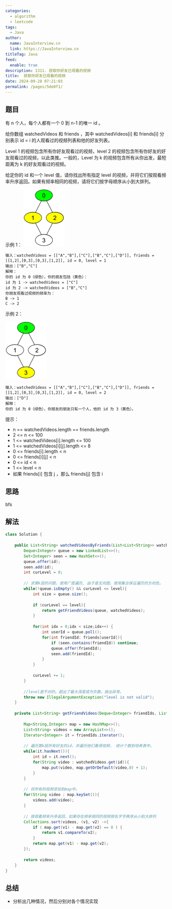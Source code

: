 ```yaml
---
categories: 
  - algorithm
  - leetcode
tags: 
  - Java
author: 
  name: JavaInterview.cn
  link: https://JavaInterview.cn
titleTag: Java
feed: 
  enable: true
description: 1311. 获取你好友已观看的视频
title:  获取你好友已观看的视频
date: 2024-09-28 07:21:03
permalink: /pages/5de0f1/
---
```


## 题目

有 n 个人，每个人都有一个  0 到 n-1 的唯一 id 。

给你数组 watchedVideos  和 friends ，其中 watchedVideos[i]  和 friends[i] 分别表示 id = i 的人观看过的视频列表和他的好友列表。

Level 1 的视频包含所有你好友观看过的视频，level 2 的视频包含所有你好友的好友观看过的视频，以此类推。一般的，Level 为 k 的视频包含所有从你出发，最短距离为 k 的好友观看过的视频。

给定你的 id  和一个 level 值，请你找出所有指定 level 的视频，并将它们按观看频率升序返回。如果有频率相同的视频，请将它们按字母顺序从小到大排列。



示例 1：
![leetcode_friends_1.png](../../../media/pictures/leetcode/leetcode_friends_1.png)


    输入：watchedVideos = [["A","B"],["C"],["B","C"],["D"]], friends = [[1,2],[0,3],[0,3],[1,2]], id = 0, level = 1
    输出：["B","C"]
    解释：
    你的 id 为 0（绿色），你的朋友包括（黄色）：
    id 为 1 -> watchedVideos = ["C"]
    id 为 2 -> watchedVideos = ["B","C"]
    你朋友观看过视频的频率为：
    B -> 1
    C -> 2
示例 2：

![leetcode_friends_2.png](../../../media/pictures/leetcode/leetcode_friends_2.png)

    输入：watchedVideos = [["A","B"],["C"],["B","C"],["D"]], friends = [[1,2],[0,3],[0,3],[1,2]], id = 0, level = 2
    输出：["D"]
    解释：
    你的 id 为 0（绿色），你朋友的朋友只有一个人，他的 id 为 3（黄色）。


提示：

* n == watchedVideos.length == friends.length
* 2 <= n <= 100
* 1 <= watchedVideos[i].length <= 100
* 1 <= watchedVideos[i][j].length <= 8
* 0 <= friends[i].length < n
* 0 <= friends[i][j] < n
* 0 <= id < n
* 1 <= level < n
* 如果 friends[i] 包含 j ，那么 friends[j] 包含 i

## 思路

bfs

## 解法
```java
class Solution {

    public List<String> watchedVideosByFriends(List<List<String>> watchedVideos, int[][] friends, int id, int level) {
        Deque<Integer> queue = new LinkedList<>();
        Set<Integer> seen = new HashSet<>();
        queue.offer(id);
        seen.add(id);
        int curLevel = 0;
        
        // 求第k层的问题，使用广度遍历, 由于是无向图。使用集合保证遍历的方向性。
        while(!queue.isEmpty() && curLevel <= level){
            int size = queue.size();

            if (curLevel == level){
                return getFriendVideos(queue, watchedVideos);
            }

            for(int idx = 0;idx < size;idx++) {
                int userId = queue.poll();
                for(int friendId: friends[userId]){
                    if (seen.contains(friendId)) continue;
                    queue.offer(friendId);
                    seen.add(friendId);
                }
            }

            curLevel += 1;
        }

        //level是不对的。超出了最大深度或为负数。抛出异常。
        throw new IllegalArgumentException("level is not valid");
    }

    private List<String> getFriendVideos(Deque<Integer> friendIds, List<List<String>> watchedVideos){

        Map<String,Integer> map = new HashMap<>();
        List<String> videos = new ArrayList<>();
        Iterator<Integer> it = friendIds.iterator();

        // 遍历第k层所有好友的id，并遍历他们看得视频， 统计个数到哈希表中。
        while(it.hasNext()){
            int id = it.next();
            for(String video : watchedVideos.get(id)){
                map.put(video, map.getOrDefault(video,0) + 1);
            }
        }

        // 将所有的视频添加到map中。
        for(String video : map.keySet()){
            videos.add(video);
        }

        // 按观看频率升序返回，如果存在频率相同的视频按名字字典序从小到大排列
        Collections.sort(videos, (v1, v2) ->{
            if ( map.get(v1) - map.get(v2) == 0 ) {
                return v1.compareTo(v2);
            }
            return map.get(v1) - map.get(v2);
        });

        return videos;
    }
}

```

## 总结

- 分析出几种情况，然后分别对各个情况实现 

